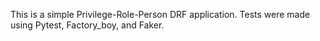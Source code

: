 This is a simple Privilege-Role-Person DRF application. Tests were made using Pytest, Factory_boy, and Faker. 
